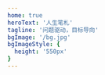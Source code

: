 ```yaml
---
home: true
heroText: '人生笔札'
tagline: '问题驱动，目标导向'
bgImage: '/bg.jpg'
bgImageStyle: {
  height: '550px'
}
---
```

